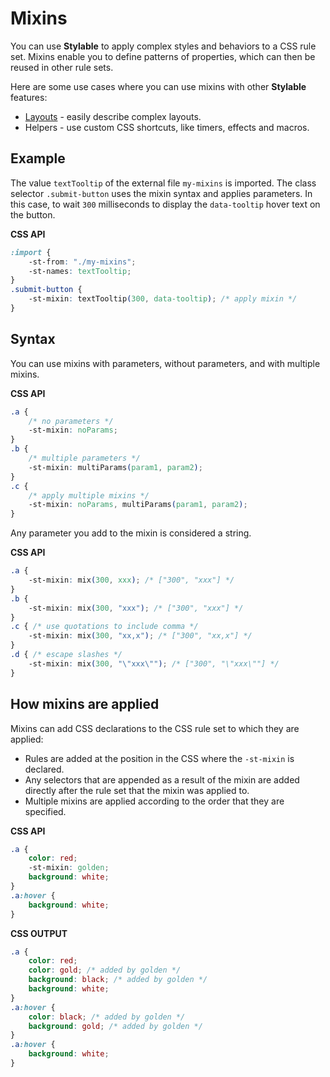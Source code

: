 
# Mixins

You can use **Stylable** to apply complex styles and behaviors to a CSS rule set. Mixins enable you to define patterns of properties, which can then be reused in other rule sets. 

Here are some use cases where you can use mixins with other **Stylable** features:
* [Layouts](./create-layouts.md) - easily describe complex layouts.
* Helpers - use custom CSS shortcuts, like timers, effects and macros.

## Example

The value `textTooltip` of the external file `my-mixins` is imported. The class selector `.submit-button` uses the mixin syntax and applies parameters. In this case, to wait `300` milliseconds to display the `data-tooltip` hover text on the button. 

**CSS API**
```css
:import {
    -st-from: "./my-mixins";
    -st-names: textTooltip;
}
.submit-button {
    -st-mixin: textTooltip(300, data-tooltip); /* apply mixin */
}
```

## Syntax

You can use mixins with parameters, without parameters, and with multiple mixins.

**CSS API**
```css
.a {
    /* no parameters */
    -st-mixin: noParams;
}
.b {
    /* multiple parameters */
    -st-mixin: multiParams(param1, param2);
}
.c {
    /* apply multiple mixins */
    -st-mixin: noParams, multiParams(param1, param2);
}
```

Any parameter you add to the mixin is considered a string.

**CSS API**
```css
.a {
    -st-mixin: mix(300, xxx); /* ["300", "xxx"] */
}
.b {
    -st-mixin: mix(300, "xxx"); /* ["300", "xxx"] */
}
.c { /* use quotations to include comma */
    -st-mixin: mix(300, "xx,x"); /* ["300", "xx,x"] */
}
.d { /* escape slashes */
    -st-mixin: mix(300, "\"xxx\""); /* ["300", "\"xxx\""] */
}
```

## How mixins are applied

Mixins can add CSS declarations to the CSS rule set to which they are applied:

* Rules are added at the position in the CSS where the `-st-mixin` is declared.
* Any selectors that are appended as a result of the mixin are added directly after the rule set that the mixin was applied to.
* Multiple mixins are applied according to the order that they are specified.

**CSS API**
```css
.a {
    color: red;
    -st-mixin: golden;
    background: white;
}
.a:hover {
    background: white;
}
```

**CSS OUTPUT**
```css
.a {
    color: red;
    color: gold; /* added by golden */
    background: black; /* added by golden */
    background: white;
}
.a:hover {
    color: black; /* added by golden */
    background: gold; /* added by golden */
}
.a:hover {
    background: white;
}
```
